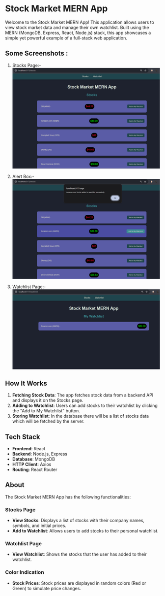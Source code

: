 # Stock Market MERN App

Welcome to the Stock Market MERN App! This application allows users to view stock market data and manage their own watchlist. Built using the MERN (MongoDB, Express, React, Node.js) stack, this app showcases a simple yet powerful example of a full-stack web application.

## Some Screenshots :
1. Stocks Page:-
![Stocks Page](./public/stocks.png)

2. Alert Box:- 
![alert Page](./public/alert.png)


3. Watchlist Page:-
![watchlist Page](./public/watchlist.png)

## How It Works

1. **Fetching Stock Data**: The app fetches stock data from a backend API and displays it on the Stocks page.
2. **Adding to Watchlist**: Users can add stocks to their watchlist by clicking the "Add to My Watchlist" button.
3. **Storing Watchlist**: In the database there will be a list of stocks data which will be fetched by the server.

## Tech Stack

- **Frontend**: React
- **Backend**: Node.js, Express
- **Database**: MongoDB
- **HTTP Client**: Axios
- **Routing**: React Router

## About

The Stock Market MERN App has the following functionalities:

### Stocks Page
- **View Stocks**: Displays a list of stocks with their company names, symbols, and initial prices.
- **Add to Watchlist**: Allows users to add stocks to their personal watchlist.

### Watchlist Page
- **View Watchlist**: Shows the stocks that the user has added to their watchlist.

### Color Indication
- **Stock Prices**: Stock prices are displayed in random colors (Red or Green) to simulate price changes.





